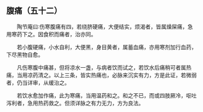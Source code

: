 ## 腹痛（五十二）


&emsp;&emsp;陶节庵曰∶伤寒腹痛有四，若绕脐硬痛，大便结实，烦渴者，皆属燥屎痛，急用寒药下之。因食积而痛者，治亦同。

&emsp;&emsp;若小腹硬痛，小水自利，大便黑，身目黄者，属蓄血痛，亦用寒剂加行血药，下尽黑物自愈。

&emsp;&emsp;凡伤寒腹中痛甚，但将凉水一盏，与病者饮而试之，若饮水后痛稍可者属热痛，当用凉药清之。以上三条，皆实热痛也，必脉来沉实有力，方是此证，若微弱者，仍当详审，从缓治之。

&emsp;&emsp;若饮水愈加作痛，此为寒痛，当用温药和之。和之不已，而或四肢厥冷，呕吐泻利者，急用热药救之。但须详脉之有力无力，方为良法。

